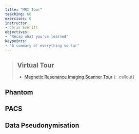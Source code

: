 ```yaml
---
title: "MRI Tour"
teaching: 60
exercises: 0
instructor:
- Chris Everitt
objectives:
- "Recap what you've learned"
keypoints:
- "A summary of everything so far"
---
```


> ## Virtual Tour
>   - [Magnetic Resonance Imaging Scanner Tour](https://www.thinglink.com/scene/1415739392013631491)
{: .callout}

## Phantom

## PACS

## Data Pseudonymisation
